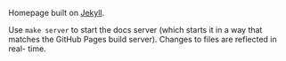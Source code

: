 Homepage built on [Jekyll][1].

Use `make server` to start the docs server (which starts it in a way that
matches the GitHub Pages build server). Changes to files are reflected in real-
time.

[1]: http://jekyllrb.com/
